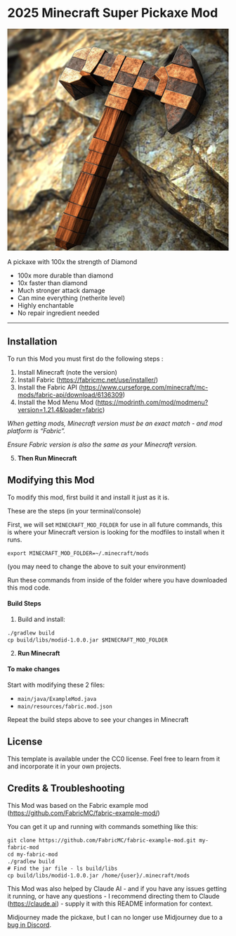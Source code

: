 # 2025 Minecraft Super Pickaxe Mod

<img src="src/main/resources/assets/modid/icon.png" />

A pickaxe with 100x the strength of Diamond

* 100x more durable than diamond
* 10x faster than diamond
* Much stronger attack damage
* Can mine everything (netherite level)
* Highly enchantable
* No repair ingredient needed

----

## Installation

To run this Mod you must first do the following steps :

1. Install Minecraft (note the version) 
2. Install Fabric (https://fabricmc.net/use/installer/)
3. Install the Fabric API (https://www.curseforge.com/minecraft/mc-mods/fabric-api/download/6136309)
4. Install the Mod Menu Mod (https://modrinth.com/mod/modmenu?version=1.21.4&loader=fabric)

*When getting mods, Minecraft version must be an exact match - and mod platform is “Fabric”.*

*Ensure Fabric version is also the same as your Minecraft version.*

5. **Then Run Minecraft**


## Modifying this Mod

To modify this mod, first build it and install it just as it is.

These are the steps (in your terminal/console)

First, we will set `MINECRAFT_MOD_FOLDER` for use in all future commands, this is where your Minecraft version is looking for the modfiles to install when it runs.

```
export MINECRAFT_MOD_FOLDER=~/.minecraft/mods
```

(you may need to change the above to suit your environment)

Run these commands from inside of the folder where you have downloaded this mod code.

#### Build Steps

1. Build and install:

```
./gradlew build
cp build/libs/modid-1.0.0.jar $MINECRAFT_MOD_FOLDER
```

2. **Run Minecraft**

#### To make changes

Start with modifying these 2 files:
* `main/java/ExampleMod.java`
* `main/resources/fabric.mod.json`

Repeat the build steps above to see your changes in Minecraft


## License

This template is available under the CC0 license. 
Feel free to learn from it and incorporate it in your own projects.


## Credits & Troubleshooting

This Mod was based on the Fabric example mod (https://github.com/FabricMC/fabric-example-mod/)

You can get it up and running with commands something like this:

```
git clone https://github.com/FabricMC/fabric-example-mod.git my-fabric-mod
cd my-fabric-mod
./gradlew build
# Find the jar file - ls build/libs
cp build/libs/modid-1.0.0.jar /home/{user}/.minecraft/mods
```

This Mod was also helped by Claude AI - and if you have any issues getting it running, or have any questions - I recommend directing them to Claude (https://claude.ai) - supply it with this README information for context.

Midjourney made the pickaxe, but I can no longer use Midjourney due to a [bug in Discord](https://www.reddit.com/r/discordapp/comments/oxhdsk/help_it_says_i_need_to_verify_my_account_but/). 


